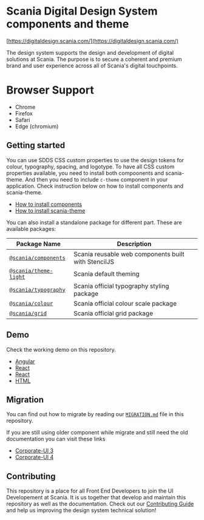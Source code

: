# Scania Digital Design System components and theme

[https://digitaldesign.scania.com/](https://digitaldesign.scania.com/)

The design system supports the design and development of digital solutions at Scania. The purpose is to secure a coherent and premium brand and user experience across all of Scania's digital touchpoints.

# Browser Support

- Chrome
- Firefox
- Safari
- Edge (chromium)
## Getting started

You can use SDDS CSS custom properties to use the design tokens for colour, typography, spacing, and logotype. To have all CSS custom properties available, you need to install both compoonents and scania-theme. And then you need to include `c-theme` component in your application. Check instruction below on how to install components and scania-theme. 

- [How to install components](https://github.com/scania-digital-design-system/sdds/blob/master/components/readme.md)
- [How to install scania-theme](https://github.com/scania-digital-design-system/sdds/blob/master/theme/light/readme.md)

You can also install a standalone package for different part. These are available packages:

| Package Name | Description | 
| ------------ | ----------- | 
| [`@scania/components`](./components) | Scania reusable web components built with StencilJS |
| [`@scania/theme-light`](./theme/light) | Scania default theming |
| [`@scania/typography`](./theme/light/src/styles/core/typography) | Scania official typography styling package |
| [`@scania/colour`](./theme/light/src/styles/core/colour) | Scania official colour scale package |
| [`@scania/grid`](./theme/light/src/styles/core/grid) | Scania official grid package |

## Demo

Check the working demo on this repository.

- [Angular](./demo/angular)
- [React](./demo/react)
- [React](./demo/vue)
- [HTML](./demo/HTML)

## Migration

You can find out how to migrate by reading our [`MIGRATION.md`](https://github.com/scania-digital-design-system/sdds/blob/master/MIGRATION.md) file in this repository. 

If you are still using older component while migrate and still need the old documentation you can visit these links

- [Corporate-UI 3](https://scania.github.io/corporate-ui/)
- [Corporate-UI 4](https://digitaldesign.devtest.aws.scania.com/)

## Contributing

This repository is a place for all Front End Developers to join the UI Developement at Scania. It is us together that develop and maintain this repository as well as the documentation. Check out our [Contributing Guide](/.github/CONTRIBUTING.md) and help us improving the design system technical solution!


